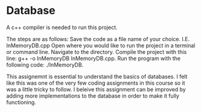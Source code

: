 # Database

A c++ compiler is needed to run this project.

The steps are as follows:
Save the code as a file name of your choice. I.E.  InMemoryDB.cpp
Open where you would like to run the project in a terminal or command line.
Navigate to the directory.
Compile the project with this line: g++ -o InMemoryDB InMemoryDB.cpp.
Run the program with the following code: ./InMemoryDB.



This assignemnt is essential to understand the basics of databases. I felt like this was one of the very few coding assignments in this course so it was a little tricky to follow. I beleive this assignment can be improved by adding more implementations to the database in order to make it fully functioning. 
